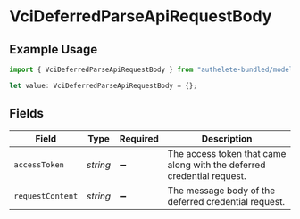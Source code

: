 # VciDeferredParseApiRequestBody

## Example Usage

```typescript
import { VciDeferredParseApiRequestBody } from "authelete-bundled/models/operations";

let value: VciDeferredParseApiRequestBody = {};
```

## Fields

| Field                                                                  | Type                                                                   | Required                                                               | Description                                                            |
| ---------------------------------------------------------------------- | ---------------------------------------------------------------------- | ---------------------------------------------------------------------- | ---------------------------------------------------------------------- |
| `accessToken`                                                          | *string*                                                               | :heavy_minus_sign:                                                     | The access token that came along with the deferred credential request. |
| `requestContent`                                                       | *string*                                                               | :heavy_minus_sign:                                                     | The message body of the deferred credential request.                   |